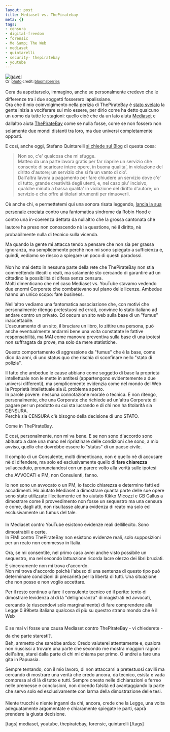 ```yaml
--- 
layout: post
title: Mediaset vs. ThePiratebay
meta: {}
tags: 
- censura
- digital-freedom
- forensic
- Me &amp; The Web
- mediaset
- quintarelli
- security- thepiratebay
- youtube
---
```

<a href="http://www.flickr.com/photos/79145585@N00/383476178/" title="gavel" target="_blank"><img src="http://farm1.static.flickr.com/129/383476178_8fe0f5e767.jpg" alt="gavel" border="0" /></a>  
<small><a href="http://creativecommons.org/licenses/by-nd/2.0/" title="Attribution-NoDerivs License" target="_blank"><img src="http://www.lastknight.com/wp-content/plugins/photo-dropper/images/cc.png" alt="Creative Commons License" border="0" width="16" height="16" align="absmiddle" /></a> <a href="http://www.photodropper.com/photos/" target="_blank">photo</a> credit: <a href="http://www.flickr.com/photos/79145585@N00/383476178/" title="bloomsberries" target="_blank">bloomsberries</a></small>  
  
Cera da aspettarselo, immagino, anche se personalmente credevo che le differenze tra i due soggetti fosserero lapalissiane.  
Ora che il mio coinvolgimento nella perizia di ThePirateBay è [stato svelato][1] la gente inizia a vociferare sul mio essere, per dirlo come ha detto qualcuno un uomo da tutte le stagioni: quello cioè che da un lato aiuta [Mediaset][2] e dallaltro aiuta [ThePirateBay][1] come se nulla fosse, come se non fossero non solamente due mondi distanti tra loro, ma due universi completamente opposti.  
  
E così, anche oggi, Stefano Quintarelli [si chiede sul Blog][3] di questa cosa:  
> Non so, c'e' qualcosa che mi sfugge.  
> Matteo da una parte lavora gratis per far riaprire un servizio che consente di scaricare intere opere, in buona qualita', in violazione del diritto d'autore; un servizio che si fa un vanto di cio'.  
> Dall'altra lavora a pagamento per fare chiudere un servizio dove c'e' di tutto, grande creatività degli utenti, e, nel caso piu' incisivo, qualche minuto  a bassa qualita' in violazione del diritto d'autore; un servizio e che offre ai titolari strumenti per rimuoverli.   
  
Cè anche chi, e permettetemi qui una sonora risata leggendo, [lancia la sua personale crociata][4] contro una fantomatica sindrome da Robin Hood e contro una in-coerenza dettata da nullaltro che la grossa cantonata che lautore ha preso non conoscendo nè la questione, nè il diritto, nè probabilmente nulla di tecnico sulla vicenda.  
  
Ma quando la gente mi attacca tendo a pensare che non sia per grassa ignoranza, ma semplicemente perchè non mi sono spiegato a sufficienza e, quindi, vediamo se riesco a spiegare un poco di questi paradossi.  
   
Non ho mai detto in nessuna parte della rete che ThePirateBay non stia commettendo illeciti o reati, ma solamente sto cercando di garantire ad un cittadino la possibilità di difesa senza censura.    
Molti dimenticano che nel caso Mediaset vs. YouTube stavamo vedendo due enormi Corporate che combattevano sul piano delle licenze. Ambedue hanno un unico scopo: fare business.  
  
Nell'altro vediamo una fantomatica associazione che, con motivi che personalmente ritengo pretestuosi ed errati, convince lo stato italiano ad andare contro un privato. Ed oscura un sito web sulla base di un "fumus" inaccettabile.  
L'oscuramento di un sito, il bruciare un libro, lo zittire una persona, può anche eventualmente andarmi bene una volta constatate le fattive responsabilità, ma MAI come manovra preventiva sulla base di una ipotesi non suffragata da prove, ma solo da mere statistiche.  
  
Questo comportamento di aggressione da "fumus" che è la base, come dico da anni, di uno status quo che rischia di sconfinare nello "stato di polizia".  
  
Il fatto che ambedue le cause abbiano come soggetto di base la proprietà intellettuale non le mette in antitesi (appartengono evidentemente a due universi differenti), ma semplicemente evidenzia come nel mondo del Web la Proprietà Intellettuale sia _IL_ problema aperto.  
In parole povere: nessuna connotazione morale o tecnica. E non ritengo, personalmente, che una Corporate che richiede ad un'altra Corporate di pagare per un prodotto su cui sta lucrando e di chi non ha titolarità sia CENSURA.  
Perchè sia CENSURA c'è bisogno della decisione di uno STATO.  
  
Come in ThePirateBay.    
    
E così, personalmente, non mi va bene. E se non sono d'accordo sono abituato a dare una mano nel ripristinare delle condizioni che sono, a mio avviso, quello che dovrebbe essere lo "status" di un paese civile.   
  
Il compito di un Consulente, molti dimenticano, non è quello nè di accusare nè di difendere, ma solo ed esclusivamente quello di **fare chiarezza**  sullaccaduto, pronunciandosi con un parere volto alla verità sulle ipotesi che AVVOCATI e PM, non Consulenti, fanno.  
  
Io non sono un avvocato o un PM, io faccio chiarezza e determino fatti ed accadimenti. Ho aiutato Mediaset a dimostrare quanta parte delle sue opere sono state utilizzate illecitamente ed ho aiutato Kikko Micozzi e GB Gallus a dimostrare come il provvedimento non fosse un sequestro ma una censura e come, dagli atti, non risultasse alcuna evidenza di reato ma solo ed esclusivamente un fumus del tale.  
  
In Mediaset contro YouTube esistono evidenze reali dellillecito. Sono dimostrabili e certe.  
In FIMI contro ThePirateBay non esistono evidenze reali, solo supposizioni per un reato non commesso in Italia.  
  
Ora, se mi consentite, nel primo caso avrei anche visto possibile un sequestro, ma nel secondo lattuazione ricorda lacre olezzo dei libri bruciati. E sinceramente non mi trova d'accordo.  
Non mi trova d'accordo poichè l'abuso di una sentenza di questo tipo può determinare condizioni di precarietà per la libertà di tutti. Una situazione che non posso e non voglio accettare.  
  
Per il resto continuo a fare il consulente tecnico ed il perito: tento di dimostrare levidenza al di là "dellignoranza" di magistrati ed avvocati, cercando (e riuscendovi solo marginalmente) di fare comprendere alla Legge 0.99beta italiana qualcosa di più su questro strano mondo che è il Web   
  
E se mai vi fosse una causa Mediaset contro ThePirateBay - vi chiederete - da che parte staresti?.   
Beh, ammetto che sarebbe arduo: Credo valuterei attentamente e, qualora non riuscissi a trovare una parte che secondo me mostra maggiori ragioni dell'altra, starei dalla parte di chi mi chiama per primo. 
O andrei a fare una gita in Papuasia.  
  
Sempre tentando, con il mio lavoro, di non attaccarsi a pretestuosi cavilli ma cercando di mostrare una verità che credo ancora, da tecnico, esista e vada compresa al di là di tutto e tutti. Sempre onesto nelle dichiarazioni e ferreo nelle premesse e conclusioni, non dicendo falsità ed avantaggiando la parte che servo solo ed esclusivamente con larma della dimostrazione delle tesi.  
  
Niente trucchi e niente inganni da chi, ancora, crede che la Legge, una volta adeguatamente argomentate e chiaramente spiegate le parti, saprà prendere la giusta decisione.  
  
  
[tags] mediaset, youtube, thepiratebay, forensic, quintarelli [/tags]  
  
[1]: http://www.lastknight.com/2008/09/26/the-pirate-bay-dissequestro-perizia-matteo-flora/
[2]: http://www.lastknight.com/2008/08/04/the-very-big-faq-of-mediaset-vs-youtube/
[3]: http://blog.quintarelli.it/blog/2008/09/la-baia-risorta.html
[4]: http://robertodadda.blogspot.com/2008/09/la-indrome-di-robin-hood.html 
